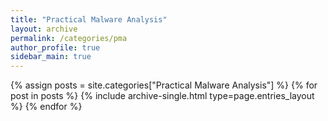```yaml
---
title: "Practical Malware Analysis"
layout: archive
permalink: /categories/pma
author_profile: true
sidebar_main: true
---
```


{% assign posts = site.categories["Practical Malware Analysis"] %} {% for post in posts %} {% include archive-single.html type=page.entries_layout %} {% endfor %}

